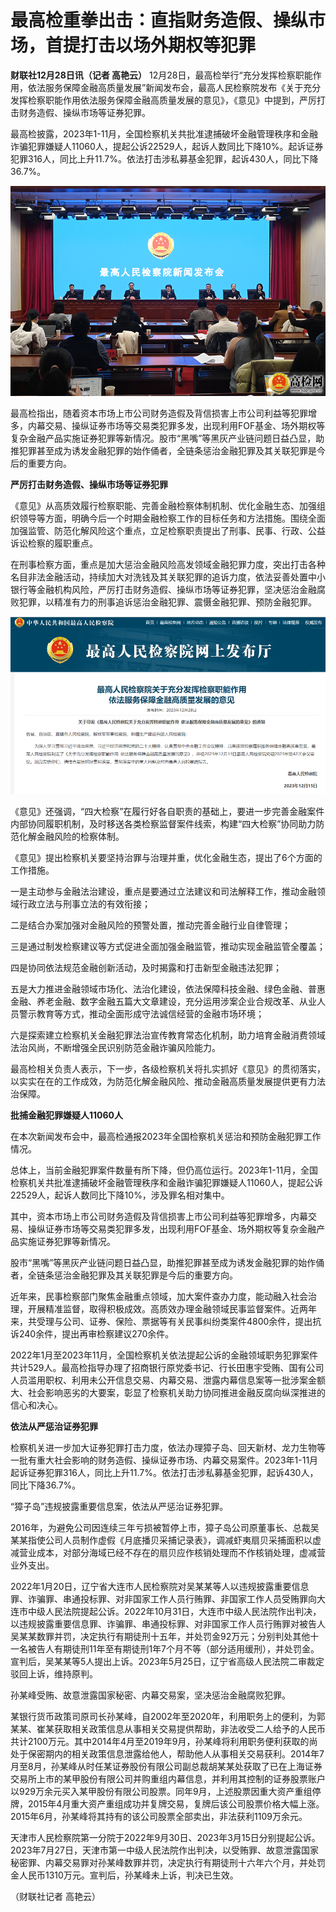 # 最高检重拳出击：直指财务造假、操纵市场，首提打击以场外期权等犯罪

**财联社12月28日讯（记者 高艳云）**
12月28日，最高检举行“充分发挥检察职能作用，依法服务保障金融高质量发展”新闻发布会，最高人民检察院发布《关于充分发挥检察职能作用依法服务保障金融高质量发展的意见》，《意见》中提到，严厉打击财务造假、操纵市场等证券犯罪。

最高检披露，2023年1-11月，全国检察机关共批准逮捕破坏金融管理秩序和金融诈骗犯罪嫌疑人11060人，提起公诉22529人，起诉人数同比下降10%。起诉证券犯罪316人，同比上升11.7%。依法打击涉私募基金犯罪，起诉430人，同比下降36.7%。

![c19dd80a842c637da244c3d558a3a71d.jpg](./最高检重拳出击直指财务造假操纵市场首提打击以场外期权等犯罪/c19dd80a842c637da244c3d558a3a71d.jpg)

最高检指出，随着资本市场上市公司财务造假及背信损害上市公司利益等犯罪增多，内幕交易、操纵证券市场等交易类犯罪多发，出现利用FOF基金、场外期权等复杂金融产品实施证券犯罪等新情况。股市“黑嘴”等黑灰产业链问题日益凸显，助推犯罪甚至成为诱发金融犯罪的始作俑者，全链条惩治金融犯罪及其关联犯罪是今后的重要方向。

**严厉打击财务造假、操纵市场等证券犯罪**

《意见》从高质效履行检察职能、完善金融检察体制机制、优化金融生态、加强组织领导等方面，明确今后一个时期金融检察工作的目标任务和方法措施。围绕全面加强监管、防范化解风险这个重点，立足检察职责提出了刑事、民事、行政、公益诉讼检察的履职重点。

在刑事检察方面，重点是加大惩治金融风险高发领域金融犯罪力度，突出打击各种名目非法金融活动，持续加大对洗钱及其关联犯罪的追诉力度，依法妥善处置中小银行等金融机构风险，严厉打击财务造假、操纵市场等证券犯罪，坚决惩治金融腐败犯罪，以精准有力的刑事追诉惩治金融犯罪、震慑金融犯罪、预防金融犯罪。

![a97c1798b6d5b8978cd1436bc8bd426d.jpg](./最高检重拳出击直指财务造假操纵市场首提打击以场外期权等犯罪/a97c1798b6d5b8978cd1436bc8bd426d.jpg)

《意见》还强调，“四大检察”在履行好各自职责的基础上，要进一步完善金融案件内部协同履职机制，及时移送各类检察监督案件线索，构建“四大检察”协同助力防范化解金融风险的检察体制。

《意见》提出检察机关要坚持治罪与治理并重，优化金融生态，提出了6个方面的工作措施。

一是主动参与金融法治建设，重点是要通过立法建议和司法解释工作，推动金融领域行政立法与刑事立法的有效衔接；

二是结合办案加强对金融风险的预警处置，推动完善金融行业自律管理；

三是通过制发检察建议等方式促进全面加强金融监管，推动实现金融监管全覆盖；

四是协同依法规范金融创新活动，及时揭露和打击新型金融违法犯罪；

五是大力推进金融领域市场化、法治化建设，依法保障科技金融、绿色金融、普惠金融、养老金融、数字金融五篇大文章建设，充分运用涉案企业合规改革、从业人员警示教育等方式，推动全面形成守法诚信经营的金融市场环境；

六是探索建立检察机关金融犯罪法治宣传教育常态化机制，助力培育金融消费领域法治风尚，不断增强全民识别防范金融诈骗风险能力。

最高检相关负责人表示，下一步，各级检察机关将扎实抓好《意见》的贯彻落实，以实实在在的工作成效，为防范化解金融风险、推动金融高质量发展提供更有力法治保障。

**批捕金融犯罪嫌疑人11060人**

在本次新闻发布会中，最高检通报2023年全国检察机关惩治和预防金融犯罪工作情况。

总体上，当前金融犯罪案件数量有所下降，但仍高位运行。2023年1-11月，全国检察机关共批准逮捕破坏金融管理秩序和金融诈骗犯罪嫌疑人11060人，提起公诉22529人，起诉人数同比下降10%，涉及罪名相对集中。

其中，资本市场上市公司财务造假及背信损害上市公司利益等犯罪增多，内幕交易、操纵证券市场等交易类犯罪多发，出现利用FOF基金、场外期权等复杂金融产品实施证券犯罪等新情况。

股市“黑嘴”等黑灰产业链问题日益凸显，助推犯罪甚至成为诱发金融犯罪的始作俑者，全链条惩治金融犯罪及其关联犯罪是今后的重要方向。

近年来，民事检察部门聚焦金融重点领域，加大案件查办力度，能动融入社会治理，开展精准监督，取得积极成效。高质效办理金融领域民事监督案件。近两年来，共受理与公司、证券、保险、票据等有关民事纠纷类案件4800余件，提出抗诉240余件，提出再审检察建议270余件。

2022年1月至2023年11月，全国检察机关依法提起公诉的金融领域职务犯罪案件共计529人。最高检指导办理了招商银行原党委书记、行长田惠宇受贿、国有公司人员滥用职权、利用未公开信息交易、内幕交易、泄露内幕信息案等一批涉案金额大、社会影响恶劣的大要案，彰显了检察机关助力协同推进金融反腐向纵深推进的信心和决心。

**依法从严惩治证券犯罪**

检察机关进一步加大证券犯罪打击力度，依法办理獐子岛、回天新材、龙力生物等一批有重大社会影响的财务造假、操纵证券市场、内幕交易案件。2023年1-11月起诉证券犯罪316人，同比上升11.7%。依法打击涉私募基金犯罪，起诉430人，同比下降36.7%。

“獐子岛”违规披露重要信息案，依法从严惩治证券犯罪。

2016年，为避免公司因连续三年亏损被暂停上市，獐子岛公司原董事长、总裁吴某某指使公司人员制作虚假《月底播贝采捕记录表》，调减虾夷扇贝采捕面积以虚减营业成本，对部分海域已经不存在的扇贝应作核销处理而不作核销处理，虚减营业外支出。

2022年1月20日，辽宁省大连市人民检察院对吴某某等人以违规披露重要信息罪、诈骗罪、串通投标罪、对非国家工作人员行贿罪、非国家工作人员受贿罪向大连市中级人民法院提起公诉。2022年10月31日，大连市中级人民法院作出判决，以违规披露重要信息罪、诈骗罪、串通投标罪、对非国家工作人员行贿罪对被告人吴某某数罪并罚，决定执行有期徒刑十五年，并处罚金92万元；分别判处其他十一名被告人有期徒刑11年至有期徒刑1年7个月不等（部分适用缓刑），并处罚金。宣判后，吴某某等5人提出上诉。2023年5月25日，辽宁省高级人民法院二审裁定驳回上诉，维持原判。

孙某峰受贿、故意泄露国家秘密、内幕交易案，坚决惩治金融腐败犯罪。

某银行货币政策司原司长孙某峰，自2002年至2020年，利用职务上的便利，为郭某某、崔某获取相关政策信息从事相关交易提供帮助，非法收受二人给予的人民币共计2100万元。其中2014年4月至2019年9月，孙某峰将利用职务便利获取的尚处于保密期内的相关政策信息泄露给他人，帮助他人从事相关交易获利。2014年7月至8月，孙某峰从时任某证券股份有限公司副总裁胡某某处获取了已在上海证券交易所上市的某甲股份有限公司并购重组内幕信息，并利用其控制的证券股票账户以929万余元买入某甲股份有限公司股票。同年9月，上述股票因重大资产重组停牌，2015年4月重大资产重组成功并复牌交易，复牌后该公司股票价格大幅上涨。2015年6月，孙某峰将其持有的该公司股票全部卖出，非法获利1109万余元。

天津市人民检察院第一分院于2022年9月30日、2023年3月15日分别提起公诉。2023年7月27日，天津市第一中级人民法院作出判决，以受贿罪、故意泄露国家秘密罪、内幕交易罪对孙某峰数罪并罚，决定执行有期徒刑十六年六个月，并处罚金人民币1310万元。宣判后，孙某峰未上诉，判决已生效。

（财联社记者 高艳云）

